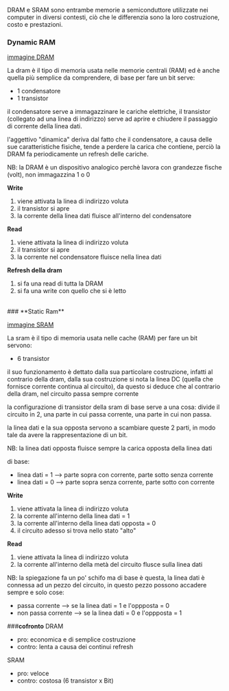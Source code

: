 DRAM e SRAM sono entrambe memorie a semiconduttore utilizzate nei computer in diversi contesti, ciò che le differenzia sono la loro costruzione, costo e prestazioni.

### **Dynamic RAM**

[immagine DRAM](https://i0.wp.com/microcontrollerslab.com/wp-content/uploads/2019/08/DRAM.jpg?ssl=1)

La dram è il tipo di memoria usata nelle memorie centrali (RAM) ed è anche quella più semplice da comprendere, di base per fare un bit serve:
* 1 condensatore
* 1 transistor

il condensatore serve a immagazzinare le cariche elettriche, il transistor (collegato ad una linea di indirizzo) serve ad aprire e chiudere il passaggio di corrente della linea dati.

l'aggettivo "dinamica" deriva dal fatto che il condensatore, a causa delle sue caratteristiche fisiche, tende a perdere la carica che contiene, perciò la DRAM fa periodicamente un refresh delle cariche.

NB: la DRAM è un dispositivo analogico perchè lavora con grandezze fische (volt), non immagazzina 1 o 0

**Write**
1. viene attivata la linea di indirizzo voluta
2. il transistor si apre
3. la corrente della linea dati fluisce all'interno del condensatore

**Read**
1. viene attivata la linea di indirizzo voluta
2. il transistor si apre
3. la corrente nel condensatore fluisce nella linea dati

**Refresh della dram**
1. si fa una read di tutta la DRAM
2. si fa una write con quello che si è letto

<br>
### **Static Ram**

[immagine SRAM](https://i0.wp.com/microcontrollerslab.com/wp-content/uploads/2019/08/SRAM.jpg?ssl=1)

La sram è il tipo di memoria usata nelle cache (RAM) per fare un bit servono:
* 6 transistor

il suo funzionamento è dettato dalla sua particolare costruzione, infatti al contrario della dram, dalla sua costruzione si nota la linea DC (quella che fornisce corrente continua al circuito), da questo si deduce che al contrario della dram, nel circuito passa sempre corrente

la configurazione di transistor della sram di base serve a una cosa: divide il circuito in 2, una parte in cui passa corrente, una parte in cui non passa.

la linea dati e la sua opposta servono a scambiare queste 2 parti, in modo tale da avere la rappresentazione di un bit.

NB: la linea dati opposta fluisce sempre la carica opposta della linea dati

di base:
* linea dati = 1 --> parte sopra con corrente, parte sotto senza corrente
* linea dati = 0 --> parte sopra senza corrente, parte sotto con corrente


**Write**
1. viene attivata la linea di indirizzo voluta
2. la corrente all'interno della linea dati = 1
3. la corrente all'interno della linea dati opposta = 0
4. il circuito adesso si trova nello stato "alto"

**Read**
1. viene attivata la linea di indirizzo voluta
2. la corrente all'interno della metà del circuito flusce sulla linea dati


NB: la spiegazione fa un po' schifo ma di base è questa, la linea dati è connessa ad un pezzo del circuito, in questo pezzo possono accadere sempre e solo cose:
* passa corrente --> se la linea dati = 1 e l'oppposta = 0
* non passa corrente --> se la linea dati = 0 e l'oppposta = 1


###**cofronto**
DRAM
* pro: economica e di semplice costruzione
* contro: lenta a causa dei continui refresh

SRAM
* pro: veloce
* contro: costosa (6 transistor x Bit)
